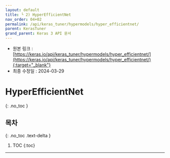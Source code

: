 ```yaml
---
layout: default
title: └ 2) HyperEfficientNet
nav_order: 04+02
permalink: /api/keras_tuner/hypermodels/hyper_efficientnet/
parent: KerasTuner
grand_parent: Keras 3 API 문서
---
```


* 원본 링크 : [https://keras.io/api/keras_tuner/hypermodels/hyper_efficientnet/](https://keras.io/api/keras_tuner/hypermodels/hyper_efficientnet/){:target="_blank"}
* 최종 수정일 : 2024-03-29

# HyperEfficientNet
{: .no_toc }

## 목차
{: .no_toc .text-delta }

1. TOC
{:toc}

---
